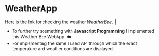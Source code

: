 # WeatherApp
 Here is the link for checking the weather [*WeatherBee*](https://mmddzz3.github.io/Mix-Or-Match/). :tada:
 
 - To further try soemething with  **Javascript Programming** I implemented  this Weather Bee WebApp. :cloud:
 - For implementing the same I used API through which the exact temperature and weather conditions are displayed. 
